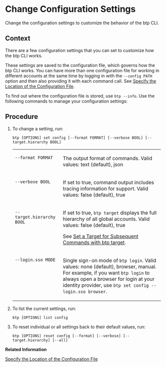 <!-- loiodba4eb6547474ddfb903ac33316fb1f7 -->

# Change Configuration Settings

Change the configuration settings to customize the behavior of the btp CLI.



## Context

There are a few configuration settings that you can set to customize how the btp CLI works.

These settings are saved to the configuration file, which governs how the btp CLI works. You can have more than one configuration file for working in different accounts at the same time by logging in with the `--config PATH` option and then also providing it with each command call. See [Specify the Location of the Configuration File](specify-the-location-of-the-configuration-file-e57288d.md).

To find out where the configuration file is stored, use `btp --info`. Use the following commands to manage your configuration settings:



## Procedure

1.  To change a setting, run:

    ```
    btp [OPTIONS] set config [--format FORMAT] [--verbose BOOL] [--target.hierarchy BOOL]
    ```


    <table>
    <tr>
    <td valign="top">
    
    `--format FORMAT`
    
    </td>
    <td valign="top">
    
    The output format of commands. Valid values: text \(default\), json
    
    </td>
    </tr>
    <tr>
    <td valign="top">
    
    `--verbose BOOL`
    
    </td>
    <td valign="top">
    
    If set to true, command output includes tracing information for support. Valid values: false \(default\), true
    
    </td>
    </tr>
    <tr>
    <td valign="top">
    
    `--target.hierarchy BOOL`
    
    </td>
    <td valign="top">
    
    If set to true, `btp target` displays the full hierarchy of all global accounts. Valid values: false \(default\), true

    See [Set a Target for Subsequent Commands with btp target](set-a-target-for-subsequent-commands-with-btp-target-720645a.md).
    
    </td>
    </tr>
    <tr>
    <td valign="top">
    
    `--login.sso MODE`
    
    </td>
    <td valign="top">
    
    Single sign-on mode of `btp login`. Valid values: none \(default\), browser, manual. For example, if you want `btp login` to always open a browser for login at your identity provider, use `btp set config --login.sso browser`.
    
    </td>
    </tr>
    </table>
    
2.  To list the current settings, run:

    ```
    btp [OPTIONS] list config
    ```

3.  To reset individual or all settings back to their default values, run:

    ```
    btp [OPTIONS] reset config [--format] [--verbose] [--target.hierarchy] [--all]
    ```


**Related Information**  


[Specify the Location of the Configuration File](specify-the-location-of-the-configuration-file-e57288d.md "You can change the location of the configuration file by using the --config option or the environment variable.")

